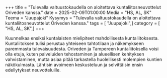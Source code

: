 +++
title = "Tulevalla valtuustokaudella on aloitettava kuntaliitosneuvottelut Oriveden kanssa."
date = 2025-02-09T01:00:00
Media = "HS, AL, SK"
Teema = "Juupajoki"
Kysymys = "Tulevalla valtuustokaudella on aloitettava kuntaliitosneuvottelut Oriveden kanssa."
tags = [ "Juupajoki",]
category = [ "HS, AL, SK",]
+++

Kuunnelkaa ensiksi kuntalaisten mielipiteet mahdollisesta kuntaliitoksesta. Kuntaliitoksen tulisi perustua yhteiseen tahtotilaan ja näkemykseen paremmasta tulevaisuudesta. Oriveden ja Tampereen kuntaliitoksella voisi olla etuja, kuten palveluiden tehostaminen ja alueellisen kehityksen vahvistaminen, mutta asiaa pitää tarkastella huolellisesti molempien kuntien näkökulmasta. Lähtisin avoimeen keskusteluun ja selvittäisin ensin edellytykset neuvotteluille.